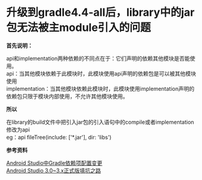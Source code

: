 # 升级到gradle4.4-all后，library中的jar包无法被主module引入的问题

  
**首先说明：**

api和implementation两种依赖的不同点在于：它们声明的依赖其他模块是否能使用。  
api：当其他模块依赖于此模块时，此模块使用api声明的依赖包是可以被其他模块使用  
implementation：当其他模块依赖此模块时，此模块使用implementation声明的依赖包只限于模块内部使用，不允许其他模块使用。  


**所以**

在library的build文件中把引入jar包的引入语句中的compile或者implementation修改为api  
eg：api fileTree\(include: \['\*.jar'\], dir: 'libs'\)

**参考资料**

[Android Studio中Gradle依赖项配置变更](https://www.jianshu.com/p/d183c3b554e5)  
[Android Studio 3.0~3.x正式版填坑之路](https://www.jianshu.com/p/9b25087a5d7d)

